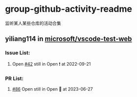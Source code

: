# group-github-activity-readme

监听某人某些仓库的活动合集

## yiliang114 in [microsoft/vscode-test-web](https://github.com/microsoft/vscode-test-web)


### Issue List: 
1. Open  [#42](https://github.com/microsoft/vscode-test-web/issues/42) still in Open ❗ at 2022-09-21 


### PR List: 
1. [#86](https://github.com/microsoft/vscode-test-web/pull/86) Open still in Open 💪  at 2023-06-27


<!--END_SECTION:activity-->
